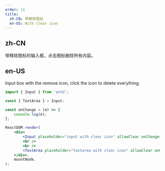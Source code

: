 ```yaml
---
order: 11
title:
  zh-CN: 带移除图标
  en-US: With clear icon
---
```


## zh-CN

带移除图标的输入框，点击图标删除所有内容。

## en-US

Input box with the remove icon, click the icon to delete everything.

```jsx
import { Input } from 'antd';

const { TextArea } = Input;

const onChange = (e) => {
	console.log(e);
};

ReactDOM.render(
	<div>
		<Input placeholder="input with clear icon" allowClear onChange={onChange} />
		<br />
		<br />
		<TextArea placeholder="textarea with clear icon" allowClear onChange={onChange} />
	</div>,
	mountNode,
);
```
